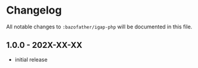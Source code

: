 # Changelog

All notable changes to `:bazofather/igap-php` will be documented in this file.

## 1.0.0 - 202X-XX-XX

- initial release

